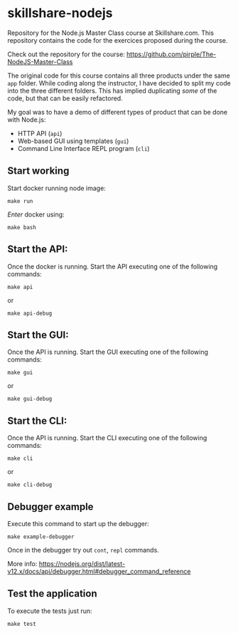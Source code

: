 # skillshare-nodejs
Repository for the Node.js Master Class course at Skillshare.com. This repository contains the code for the exercices proposed during the course.

Check out the repository for the course: https://github.com/pirple/The-NodeJS-Master-Class

The original code for this course contains all three products under the same `app` folder. While coding along the instructor, I have decided to split my code into the three different folders. This has implied duplicating _some_ of the code, but that can be easily refactored.

My goal was to have a demo of different types of product that can be done with Node.js:
- HTTP API (`api`)
- Web-based GUI using templates (`gui`)
- Command Line Interface REPL program (`cli`)

## Start working

Start docker running node image:

```
make run
```

_Enter_ docker using:

```
make bash
```

## Start the API:

Once the docker is running. Start the API executing one of the following commands:

```
make api
```
or
```
make api-debug
```

## Start the GUI:

Once the API is running. Start the GUI executing one of the following commands:

```
make gui
```
or
```
make gui-debug
```

## Start the CLI:

Once the API is running. Start the CLI executing one of the following commands:

```
make cli
```
or
```
make cli-debug
```

## Debugger example

Execute this command to start up the debugger:
```
make example-debugger
```

Once in the debugger try out `cont`, `repl` commands.

More info: https://nodejs.org/dist/latest-v12.x/docs/api/debugger.html#debugger_command_reference

## Test the application

To execute the tests just run:

```
make test
```
